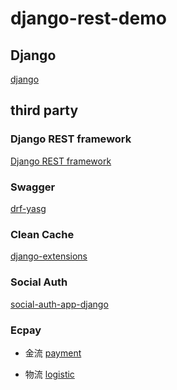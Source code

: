 # django-rest-demo

## Django
[django](https://docs.djangoproject.com/en/3.2/)

## third party

### Django REST framework
[Django REST framework](https://www.django-rest-framework.org/)

### Swagger
[drf-yasg](https://github.com/axnsan12/drf-yasg)

### Clean Cache
[django-extensions](https://github.com/django-extensions/django-extensions)

### Social Auth
[social-auth-app-django](https://github.com/python-social-auth/social-app-django)

### Ecpay
* 金流
[payment](https://github.com/ECPay/ECPayAIO_Python)

* 物流
[logistic](https://github.com/ECPay/Logistic_Python)

